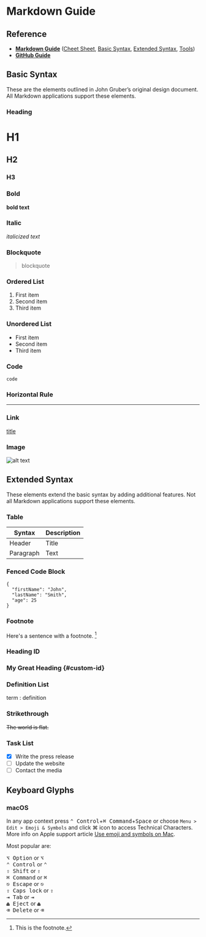 # Markdown Guide

## Reference
- **[Markdown Guide](https://www.markdownguide.org/)** ([Cheet Sheet](https://www.markdownguide.org/cheat-sheet/), [Basic Syntax](https://www.markdownguide.org/basic-syntax/), [Extended Syntax](https://www.markdownguide.org/extended-syntax/), [Tools](https://www.markdownguide.org/tools/))
- **[GitHub Guide](https://docs.github.com/en/github/writing-on-github)**

## Basic Syntax

These are the elements outlined in John Gruber’s original design document. All Markdown applications support these elements.

### Heading

# H1
## H2
### H3

### Bold

**bold text**

### Italic

*italicized text*

### Blockquote

> blockquote

### Ordered List

1. First item
2. Second item
3. Third item

### Unordered List

- First item
- Second item
- Third item

### Code

`code`

### Horizontal Rule

---

### Link

[title](https://www.example.com)

### Image

![alt text](image.jpg)

## Extended Syntax

These elements extend the basic syntax by adding additional features. Not all Markdown applications support these elements.

### Table

| Syntax | Description |
| ----------- | ----------- |
| Header | Title |
| Paragraph | Text |

### Fenced Code Block

```
{
  "firstName": "John",
  "lastName": "Smith",
  "age": 25
}
```

### Footnote

Here's a sentence with a footnote. [^1]

[^1]: This is the footnote.

### Heading ID

### My Great Heading {#custom-id}

### Definition List

term
: definition

### Strikethrough

~~The world is flat.~~

### Task List

- [x] Write the press release
- [ ] Update the website
- [ ] Contact the media

## Keyboard Glyphs
### macOS
In any app context press <kbd>⌃ Control</kbd>+<kbd>⌘ Command</kbd>+<kbd>Space</kbd> or choose `Menu > Edit > Emoji & Symbols` and click ⌘ icon to access Technical Characters. More info on Apple support article [Use emoji and symbols on Mac](https://support.apple.com/guide/mac-help/use-emoji-and-symbols-on-mac-mchlp1560/mac).

Most popular are:

<kbd>⌥ Option</kbd> or <kbd>⌥</kbd>\
<kbd>⌃ Control</kbd> or <kbd>⌃</kbd>\
<kbd>⇧ Shift</kbd> or <kbd>⇧</kbd>\
<kbd>⌘ Command</kbd> or <kbd>⌘</kbd>\
<kbd>⎋ Escape</kbd> or <kbd>⎋</kbd>\
<kbd>⇪ Caps lock</kbd> or <kbd>⇪</kbd>\
<kbd>⇥ Tab</kbd> or <kbd>⇥</kbd>\
<kbd>⏏︎ Eject</kbd> or <kbd>⏏︎</kbd>\
<kbd>⌫ Delete</kbd> or <kbd>⌫</kbd>
